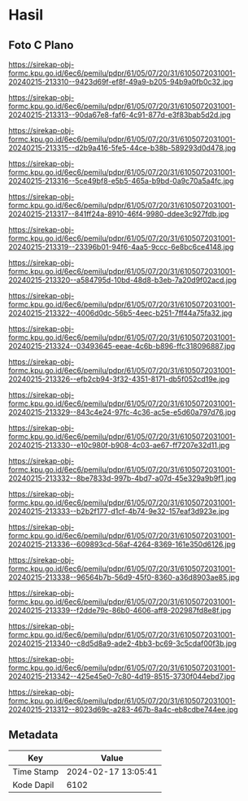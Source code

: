 # Hasil

## Foto C Plano

https://sirekap-obj-formc.kpu.go.id/6ec6/pemilu/pdpr/61/05/07/20/31/6105072031001-20240215-213310--9423d69f-ef8f-49a9-b205-94b9a0fb0c32.jpg

https://sirekap-obj-formc.kpu.go.id/6ec6/pemilu/pdpr/61/05/07/20/31/6105072031001-20240215-213313--90da67e8-faf6-4c91-877d-e3f83bab5d2d.jpg

https://sirekap-obj-formc.kpu.go.id/6ec6/pemilu/pdpr/61/05/07/20/31/6105072031001-20240215-213315--d2b9a416-5fe5-44ce-b38b-589293d0d478.jpg

https://sirekap-obj-formc.kpu.go.id/6ec6/pemilu/pdpr/61/05/07/20/31/6105072031001-20240215-213316--5ce49bf8-e5b5-465a-b9bd-0a9c70a5a4fc.jpg

https://sirekap-obj-formc.kpu.go.id/6ec6/pemilu/pdpr/61/05/07/20/31/6105072031001-20240215-213317--841ff24a-8910-46f4-9980-ddee3c927fdb.jpg

https://sirekap-obj-formc.kpu.go.id/6ec6/pemilu/pdpr/61/05/07/20/31/6105072031001-20240215-213319--23396b01-94f6-4aa5-9ccc-6e8bc6ce4148.jpg

https://sirekap-obj-formc.kpu.go.id/6ec6/pemilu/pdpr/61/05/07/20/31/6105072031001-20240215-213320--a584795d-10bd-48d8-b3eb-7a20d9f02acd.jpg

https://sirekap-obj-formc.kpu.go.id/6ec6/pemilu/pdpr/61/05/07/20/31/6105072031001-20240215-213322--4006d0dc-56b5-4eec-b251-7ff44a75fa32.jpg

https://sirekap-obj-formc.kpu.go.id/6ec6/pemilu/pdpr/61/05/07/20/31/6105072031001-20240215-213324--03493645-eeae-4c6b-b896-ffc318096887.jpg

https://sirekap-obj-formc.kpu.go.id/6ec6/pemilu/pdpr/61/05/07/20/31/6105072031001-20240215-213326--efb2cb94-3f32-4351-8171-db5f052cd19e.jpg

https://sirekap-obj-formc.kpu.go.id/6ec6/pemilu/pdpr/61/05/07/20/31/6105072031001-20240215-213329--843c4e24-97fc-4c36-ac5e-e5d60a797d76.jpg

https://sirekap-obj-formc.kpu.go.id/6ec6/pemilu/pdpr/61/05/07/20/31/6105072031001-20240215-213330--e10c980f-b908-4c03-ae67-ff7207e32d11.jpg

https://sirekap-obj-formc.kpu.go.id/6ec6/pemilu/pdpr/61/05/07/20/31/6105072031001-20240215-213332--8be7833d-997b-4bd7-a07d-45e329a9b9f1.jpg

https://sirekap-obj-formc.kpu.go.id/6ec6/pemilu/pdpr/61/05/07/20/31/6105072031001-20240215-213333--b2b2f177-d1cf-4b74-9e32-157eaf3d923e.jpg

https://sirekap-obj-formc.kpu.go.id/6ec6/pemilu/pdpr/61/05/07/20/31/6105072031001-20240215-213336--609893cd-56af-4264-8369-161e350d6126.jpg

https://sirekap-obj-formc.kpu.go.id/6ec6/pemilu/pdpr/61/05/07/20/31/6105072031001-20240215-213338--96564b7b-56d9-45f0-8360-a36d8903ae85.jpg

https://sirekap-obj-formc.kpu.go.id/6ec6/pemilu/pdpr/61/05/07/20/31/6105072031001-20240215-213339--f2dde79c-86b0-4606-aff8-202987fd8e8f.jpg

https://sirekap-obj-formc.kpu.go.id/6ec6/pemilu/pdpr/61/05/07/20/31/6105072031001-20240215-213340--c8d5d8a9-ade2-4bb3-bc69-3c5cdaf00f3b.jpg

https://sirekap-obj-formc.kpu.go.id/6ec6/pemilu/pdpr/61/05/07/20/31/6105072031001-20240215-213342--425e45e0-7c80-4d19-8515-3730f044ebd7.jpg

https://sirekap-obj-formc.kpu.go.id/6ec6/pemilu/pdpr/61/05/07/20/31/6105072031001-20240215-213312--8023d69c-a283-467b-8a4c-eb8cdbe744ee.jpg


## Metadata

| Key        | Value               |
| ---------- | ------------------- |
| Time Stamp | 2024-02-17 13:05:41 |
| Kode Dapil | 6102                |



